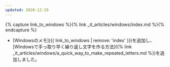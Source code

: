 ```yaml
---
updated: 2020-12-29
---
```

{% capture link_to_windows %}{% link _it_articles/windows/index.md %}{% endcapture %}

- [Windowsのメモ]({{ link_to_windows | remove: 'index' }})を追加し、[Windowsで手っ取り早く繰り返し文字を作る方法]({% link _it_articles/windows/a_quick_way_to_make_repeated_letters.md %})を追加しました。
